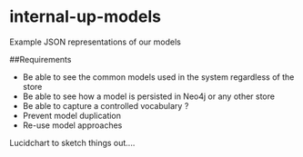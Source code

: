 # internal-up-models
Example JSON representations of our models


##Requirements
* Be able to see the common models used in the system regardless of the store
* Be able to see how a model is persisted in Neo4j or any other store
* Be able to capture a controlled vocabulary ?
* Prevent model duplication
* Re-use model approaches


Lucidchart to sketch things out....
